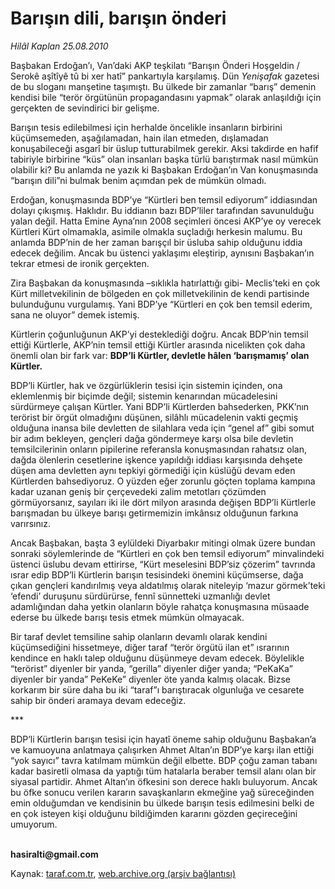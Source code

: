 # Barışın dili, barışın önderi

*Hilâl Kaplan 25.08.2010*

<div class="yazi"><p>Başbakan Erdoğan’ı, Van’daki AKP teşkilatı “Barışın Önderi Hoşgeldin / Serokê aşîtîyê tû bi xer hatî” pankartıyla karşılamış. Dün <i>Yenişafak</i> gazetesi de bu sloganı manşetine taşımıştı. Bu ülkede bir zamanlar “barış” demenin kendisi bile “terör örgütünün propagandasını yapmak” olarak anlaşıldığı için gerçekten de sevindirici bir gelişme. </p>
<p>Barışın tesis edilebilmesi için herhalde öncelikle insanların birbirini küçümsemeden, aşağılamadan, hain ilan etmeden, dışlamadan konuşabileceği asgarî bir üslup tutturabilmek gerekir. Aksi takdirde en hafif tabiriyle birbirine “küs” olan insanları başka türlü barıştırmak nasıl mümkün olabilir ki? Bu anlamda ne yazık ki Başbakan Erdoğan’ın Van konuşmasında “barışın dili”ni bulmak benim açımdan pek de mümkün olmadı. </p>
<p>Erdoğan, konuşmasında BDP’ye “Kürtleri ben temsil ediyorum” iddiasından dolayı çıkışmış. Haklıdır. Bu iddianın bazı BDP’liler tarafından savunulduğu yalan değil. Hatta Emine Ayna’nın 2008 seçimleri öncesi AKP’ye oy verecek Kürtleri Kürt olmamakla, asimile olmakla suçladığı herkesin malumu. Bu anlamda BDP’nin de her zaman barışçıl bir üsluba sahip olduğunu iddia edecek değilim. Ancak bu üstenci yaklaşımı eleştirip, aynısını Başbakan’ın tekrar etmesi de ironik gerçekten. </p>
<p>Zira Başbakan da konuşmasında –sıklıkla hatırlattığı gibi- Meclis’teki en çok Kürt milletvekilinin de bölgeden en çok milletvekilinin de kendi partisinde bulunduğunu vurgulamış. Yani BDP’ye “Kürtleri en çok ben temsil ederim, sana ne oluyor” demek istemiş. </p>
<p>Kürtlerin çoğunluğunun AKP’yi desteklediği doğru. Ancak BDP’nin temsil ettiği Kürtlerle, AKP’nin temsil ettiği Kürtler arasında nicelikten çok daha önemli olan bir fark var: <b>BDP’li Kürtler, devletle hâlen ‘barışmamış’ olan Kürtler. </b></p>
<p>BDP’li Kürtler, hak ve özgürlüklerin tesisi için sistemin içinden, ona eklemlenmiş bir biçimde değil; sistemin kenarından mücadelesini sürdürmeye çalışan Kürtler. Yani BDP’li Kürtlerden bahsederken, PKK’nın terörist bir örgüt olmadığını düşünen, silâhlı mücadelenin vakti geçmiş olduğuna inansa bile devletten de silahlara veda için “genel af” gibi somut bir adım bekleyen, gençleri dağa göndermeye karşı olsa bile devletin temsilcilerinin onların pipilerine referansla konuşmasından rahatsız olan, dağda ölenlerin cesetlerine işkence yapıldığı iddiası karşısında dehşete düşen ama devletten aynı tepkiyi görmediği için küslüğü devam eden Kürtlerden bahsediyoruz. O yüzden eğer zorunlu göçten toplama kampına kadar uzanan geniş bir çerçevedeki zalim metotları çözümden görmüyorsanız, sayıları iki ile dört milyon arasında değişen BDP’li Kürtlerle barışmadan bu ülkeye barışı getirmemizin imkânsız olduğunun farkına varırsınız.</p>
<p>Ancak Başbakan, başta 3 eylüldeki Diyarbakır mitingi olmak üzere bundan sonraki söylemlerinde de “Kürtleri en çok ben temsil ediyorum” minvalindeki üstenci üslubu devam ettirirse, “Kürt meselesini BDP’siz çözerim” tavrında ısrar edip BDP’li Kürtlerin barışın tesisindeki önemini küçümserse, dağa çıkan gençleri kandırılmış veya aldatılmış olarak niteleyip ‘mazur görmek’teki ‘efendi’ duruşunu sürdürürse, fennî sünnetteki uzmanlığı devlet adamlığından daha yetkin olanların böyle rahatça konuşmasına müsaade ederse bu ülkede barışı tesis etmek mümkün olmayacak. </p>
<p>Bir taraf devlet temsiline sahip olanların devamlı olarak kendini küçümsediğini hissetmeye, diğer taraf “terör örgütü ilan et” ısrarının kendince en haklı talep olduğunu düşünmeye devam edecek. Böylelikle “terörist” diyenler bir yanda, “gerilla” diyenler diğer yanda; “PeKaKa” diyenler bir yanda” PeKeKe” diyenler öte yanda kalmış olacak. Bizse korkarım bir süre daha bu iki “taraf”ı barıştıracak olgunluğa ve cesarete sahip bir önderi aramaya devam edeceğiz. </p>
<p>***</p>
<p>BDP’li Kürtlerin barışın tesisi için hayatî öneme sahip olduğunu Başbakan’a ve kamuoyuna anlatmaya çalışırken Ahmet Altan’ın BDP’ye karşı ilan ettiği “yok sayıcı” tavra katılmam mümkün değil elbette. BDP çoğu zaman tabanı kadar basiretli olmasa da yaptığı tüm hatalarla beraber temsil alanı olan bir siyasal partidir. Ahmet Altan’ın öfkesini son derece haklı buluyorum. Ancak bu öfke sonucu verilen kararın savaşkanların ekmeğine yağ süreceğinden emin olduğumdan ve kendisinin bu ülkede barışın tesis edilmesini belki de en çok isteyen kişi olduğunu bildiğimden kararını gözden geçireceğini umuyorum.</p>
<p><b><br/>hasiralti@gmail.com</b></p></div>

Kaynak: [taraf.com.tr](http://www.taraf.com.tr:80/hilal-kaplan/makale-barisin-dili-barisin-onderi.htm), [web.archive.org (arşiv bağlantısı)](http://web.archive.org/web/20100827000326/http://www.taraf.com.tr:80/hilal-kaplan/makale-barisin-dili-barisin-onderi.htm)
